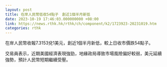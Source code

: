 ```yaml
---
layout: post
title: 在岸人民幣低收54點子　創近1個半月新低
date: 2023-10-19 17:46:03.000000000 +08:00
link: https://news.rthk.hk/rthk/ch/component/k2/1723923-20231019.htm
categories: rthk
---
```


在岸人民幣收報7.3153兌1美元，創近1個半月新低，較上日收市價跌54點子。

交易員表示，近期美國經濟表現強勁，地緣政局導致市場風險偏好較弱，美元延續強勢，預計人民幣短期繼續受壓。

